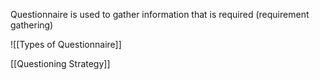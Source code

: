 Questionnaire is used to gather information that is required (requirement gathering)

![[Types of Questionnaire]]

[[Questioning Strategy]]

